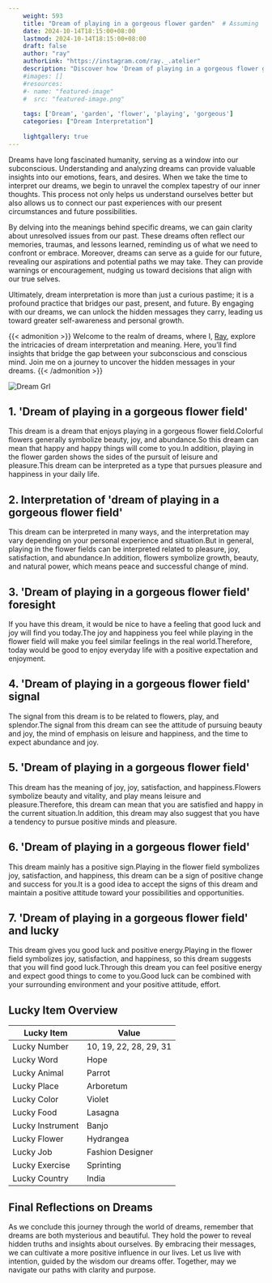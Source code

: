 ```yaml
---
    weight: 593
    title: "Dream of playing in a gorgeous flower garden"  # Assuming 'title' column exists
    date: 2024-10-14T18:15:00+08:00
    lastmod: 2024-10-14T18:15:00+08:00
    draft: false
    author: "ray"
    authorLink: "https://instagram.com/ray._.atelier"
    description: "Discover how 'Dream of playing in a gorgeous flower garden' can interpret your future and uncover its significant meanings in your life."
    #images: []
    #resources:
    #- name: "featured-image"
    #  src: "featured-image.png"
    
    tags: ['Dream', 'garden', 'flower', 'playing', 'gorgeous']
    categories: ["Dream Interpretation"]
    
    lightgallery: true
---
```

    
Dreams have long fascinated humanity, serving as a window into our subconscious. Understanding and analyzing dreams can provide valuable insights into our emotions, fears, and desires. When we take the time to interpret our dreams, we begin to unravel the complex tapestry of our inner thoughts. This process not only helps us understand ourselves better but also allows us to connect our past experiences with our present circumstances and future possibilities.

By delving into the meanings behind specific dreams, we can gain clarity about unresolved issues from our past. These dreams often reflect our memories, traumas, and lessons learned, reminding us of what we need to confront or embrace. Moreover, dreams can serve as a guide for our future, revealing our aspirations and potential paths we may take. They can provide warnings or encouragement, nudging us toward decisions that align with our true selves.

Ultimately, dream interpretation is more than just a curious pastime; it is a profound practice that bridges our past, present, and future. By engaging with our dreams, we can unlock the hidden messages they carry, leading us toward greater self-awareness and personal growth.

{{< admonition >}}
Welcome to the realm of dreams, where I, [Ray](https://instagram.com/ray._.atelier), explore the intricacies of dream interpretation and meaning. Here, you’ll find insights that bridge the gap between your subconscious and conscious mind. Join me on a journey to uncover the hidden messages in your dreams.
{{< /admonition >}}

![Dream Grl](https://cdn.pixabay.com/photo/2017/11/02/03/35/gothic-2910057_1280.jpg "Dream Grl")

## 1. 'Dream of playing in a gorgeous flower field'
This dream is a dream that enjoys playing in a gorgeous flower field.Colorful flowers generally symbolize beauty, joy, and abundance.So this dream can mean that happy and happy things will come to you.In addition, playing in the flower garden shows the sides of the pursuit of leisure and pleasure.This dream can be interpreted as a type that pursues pleasure and happiness in your daily life.

## 2. Interpretation of 'dream of playing in a gorgeous flower field'
This dream can be interpreted in many ways, and the interpretation may vary depending on your personal experience and situation.But in general, playing in the flower fields can be interpreted related to pleasure, joy, satisfaction, and abundance.In addition, flowers symbolize growth, beauty, and natural power, which means peace and successful change of mind.

## 3. 'Dream of playing in a gorgeous flower field' foresight
If you have this dream, it would be nice to have a feeling that good luck and joy will find you today.The joy and happiness you feel while playing in the flower field will make you feel similar feelings in the real world.Therefore, today would be good to enjoy everyday life with a positive expectation and enjoyment.

## 4. 'Dream of playing in a gorgeous flower field' signal
The signal from this dream is to be related to flowers, play, and splendor.The signal from this dream can see the attitude of pursuing beauty and joy, the mind of emphasis on leisure and happiness, and the time to expect abundance and joy.

## 5. 'Dream of playing in a gorgeous flower field'
This dream has the meaning of joy, joy, satisfaction, and happiness.Flowers symbolize beauty and vitality, and play means leisure and pleasure.Therefore, this dream can mean that you are satisfied and happy in the current situation.In addition, this dream may also suggest that you have a tendency to pursue positive minds and pleasure.

## 6. 'Dream of playing in a gorgeous flower field'
This dream mainly has a positive sign.Playing in the flower field symbolizes joy, satisfaction, and happiness, this dream can be a sign of positive change and success for you.It is a good idea to accept the signs of this dream and maintain a positive attitude toward your possibilities and opportunities.

## 7. 'Dream of playing in a gorgeous flower field' and lucky
This dream gives you good luck and positive energy.Playing in the flower field symbolizes joy, satisfaction, and happiness, so this dream suggests that you will find good luck.Through this dream you can feel positive energy and expect good things to come to you.Good luck can be combined with your surrounding environment and your positive attitude, effort.

## Lucky Item Overview
| Lucky Item          | Value              |
|---------------|--------------------|
| Lucky Number        | 10, 19, 22, 28, 29, 31  |
| Lucky Word          | Hope |
| Lucky Animal        | Parrot |
| Lucky Place         | Arboretum     |
| Lucky Color         | Violet     |
| Lucky Food          | Lasagna      |
| Lucky Instrument    | Banjo |
| Lucky Flower        | Hydrangea    |
| Lucky Job           | Fashion Designer       |
| Lucky Exercise      | Sprinting  |
| Lucky Country       | India    |


##  Final Reflections on Dreams

As we conclude this journey through the world of dreams, remember that dreams are both mysterious and beautiful. They hold the power to reveal hidden truths and insights about ourselves. By embracing their messages, we can cultivate a more positive influence in our lives. Let us live with intention, guided by the wisdom our dreams offer. Together, may we navigate our paths with clarity and purpose.
